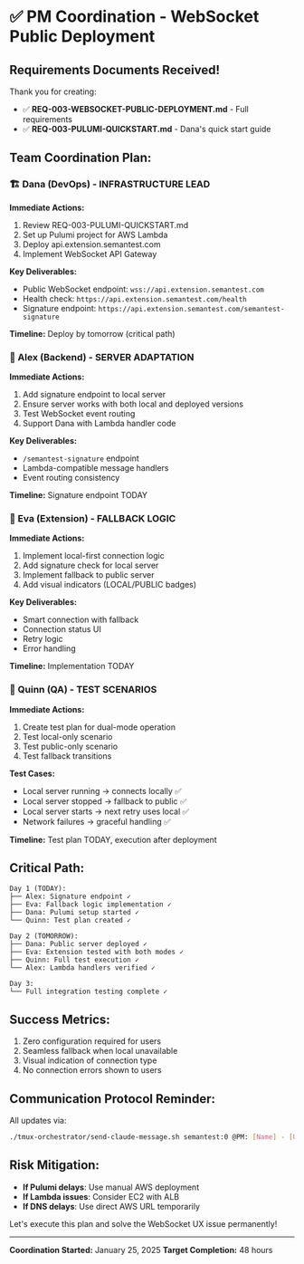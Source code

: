 # ✅ PM Coordination - WebSocket Public Deployment

## Requirements Documents Received!

Thank you for creating:
- ✅ **REQ-003-WEBSOCKET-PUBLIC-DEPLOYMENT.md** - Full requirements
- ✅ **REQ-003-PULUMI-QUICKSTART.md** - Dana's quick start guide

## Team Coordination Plan:

### 🏗️ Dana (DevOps) - INFRASTRUCTURE LEAD
**Immediate Actions:**
1. Review REQ-003-PULUMI-QUICKSTART.md
2. Set up Pulumi project for AWS Lambda
3. Deploy api.extension.semantest.com
4. Implement WebSocket API Gateway

**Key Deliverables:**
- Public WebSocket endpoint: `wss://api.extension.semantest.com`
- Health check: `https://api.extension.semantest.com/health`
- Signature endpoint: `https://api.extension.semantest.com/semantest-signature`

**Timeline:** Deploy by tomorrow (critical path)

### 🔧 Alex (Backend) - SERVER ADAPTATION
**Immediate Actions:**
1. Add signature endpoint to local server
2. Ensure server works with both local and deployed versions
3. Test WebSocket event routing
4. Support Dana with Lambda handler code

**Key Deliverables:**
- `/semantest-signature` endpoint
- Lambda-compatible message handlers
- Event routing consistency

**Timeline:** Signature endpoint TODAY

### 🎨 Eva (Extension) - FALLBACK LOGIC
**Immediate Actions:**
1. Implement local-first connection logic
2. Add signature check for local server
3. Implement fallback to public server
4. Add visual indicators (LOCAL/PUBLIC badges)

**Key Deliverables:**
- Smart connection with fallback
- Connection status UI
- Retry logic
- Error handling

**Timeline:** Implementation TODAY

### 🧪 Quinn (QA) - TEST SCENARIOS
**Immediate Actions:**
1. Create test plan for dual-mode operation
2. Test local-only scenario
3. Test public-only scenario
4. Test fallback transitions

**Test Cases:**
- Local server running → connects locally ✅
- Local server stopped → fallback to public ✅
- Local server starts → next retry uses local ✅
- Network failures → graceful handling ✅

**Timeline:** Test plan TODAY, execution after deployment

## Critical Path:

```
Day 1 (TODAY):
├── Alex: Signature endpoint ✓
├── Eva: Fallback logic implementation ✓
├── Dana: Pulumi setup started ✓
└── Quinn: Test plan created ✓

Day 2 (TOMORROW):
├── Dana: Public server deployed ✓
├── Eva: Extension tested with both modes ✓
├── Quinn: Full test execution ✓
└── Alex: Lambda handlers verified ✓

Day 3:
└── Full integration testing complete ✓
```

## Success Metrics:
1. Zero configuration required for users
2. Seamless fallback when local unavailable
3. Visual indication of connection type
4. No connection errors shown to users

## Communication Protocol Reminder:
All updates via:
```bash
./tmux-orchestrator/send-claude-message.sh semantest:0 @PM: [Name] - [Update]
```

## Risk Mitigation:
- **If Pulumi delays**: Use manual AWS deployment
- **If Lambda issues**: Consider EC2 with ALB
- **If DNS delays**: Use direct AWS URL temporarily

Let's execute this plan and solve the WebSocket UX issue permanently!

---
**Coordination Started:** January 25, 2025
**Target Completion:** 48 hours
